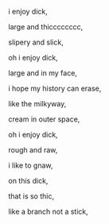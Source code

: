 i enjoy dick, 

large and thicccccccc, 

slipery and slick, 

oh i enjoy dick, 

large and in my face,   

i hope my history can erase,

like the milkyway, 

cream in outer space,

oh i enjoy dick, 

rough and raw, 

i like to gnaw, 

on this dick, 

that is so thic, 

like a branch not a stick,
